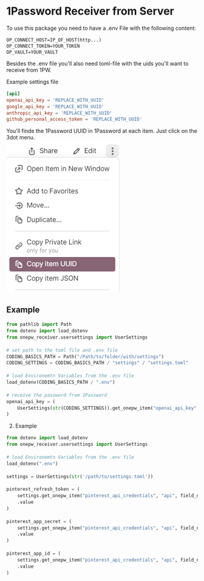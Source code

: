 # 1Password Receiver from Server

To use this package you need to have a .env File with the following content:

```dotenv
OP_CONNECT_HOST=IP_OF_HOST(http...)
OP_CONNECT_TOKEN=YOUR_TOKEN
OP_VAULT=YOUR_VAULT
```

Besides the .env file you'll also need toml-file with the uids you'll want to receive from 1PW.

Example settings file

```toml
[api]
openai_api_key = 'REPLACE_WITH_UUID'
google_api_key = 'REPLACE_WITH_UUID'
anthropic_api_key = 'REPLACE_WITH_UUID'
github_personal_access_token = 'REPLACE_WITH_UUID'
```

You'll finde the 1Password UUID in 1Password at each item. Just click on the 3dot menu.  
![](onepw_uuid_menu.png)


## Example

```python
from pathlib import Path  
from dotenv import load_dotenv
from onepw_receiver.usersettings import UserSettings

# set path to the toml file and .env file
CODING_BASICS_PATH = Path("/Path/to/folder/with/settings")  
CODING_SETTINGS = CODING_BASICS_PATH / "settings" / "settings.toml"  

# load Environemtn Variables from the .env file
load_dotenv(CODING_BASICS_PATH / ".env")

# receive the password from 1Password
openai_api_key = (  
    UserSettings(str(CODING_SETTINGS)).get_onepw_item("openai_api_key", "api").value
)
```

2. Example

```python
from dotenv import load_dotenv
from onepw_receiver.usersettings import UserSettings

# load Environemtn Variables from the .env file
load_dotenv(".env")

settings = UserSettings(str('/path/to/settings.toml'))

pinterest_refresh_token = (
    settings.get_onepw_item("pinterest_api_credentials", "api", field_name="credential")
    .value
)

pinterest_app_secret = (
    settings.get_onepw_item("pinterest_api_credentials", "api", field_name="app_secret")
    .value
)

pinterest_app_id = (
    settings.get_onepw_item("pinterest_api_credentials", "api", field_name="app_id")
    .value
)
```

